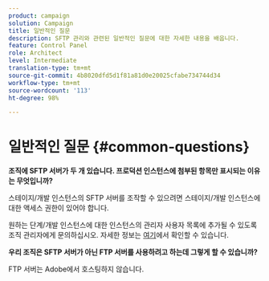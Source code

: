 ```yaml
---
product: campaign
solution: Campaign
title: 일반적인 질문
description: SFTP 관리와 관련된 일반적인 질문에 대한 자세한 내용을 배웁니다.
feature: Control Panel
role: Architect
level: Intermediate
translation-type: tm+mt
source-git-commit: 4b8020dfd5d1f81a81d0e20025cfabe734744d34
workflow-type: tm+mt
source-wordcount: '113'
ht-degree: 98%

---
```



# 일반적인 질문 {#common-questions}

**조직에 SFTP 서버가 두 개 있습니다. 프로덕션 인스턴스에 첨부된 항목만 표시되는 이유는 무엇입니까?**

스테이지/개발 인스턴스의 SFTP 서버를 조작할 수 있으려면 스테이지/개발 인스턴스에 대한 액세스 권한이 있어야 합니다.

원하는 단계/개발 인스턴스에 대한 인스턴스의 관리자 사용자 목록에 추가될 수 있도록 조직 관리자에게 문의하십시오. 자세한 정보는 [여기](../../discover/using/managing-permissions.md)에서 확인할 수 있습니다.

**우리 조직은 SFTP 서버가 아닌 FTP 서버를 사용하려고 하는데 그렇게 할 수 있습니까?**

FTP 서버는 Adobe에서 호스팅하지 않습니다.
